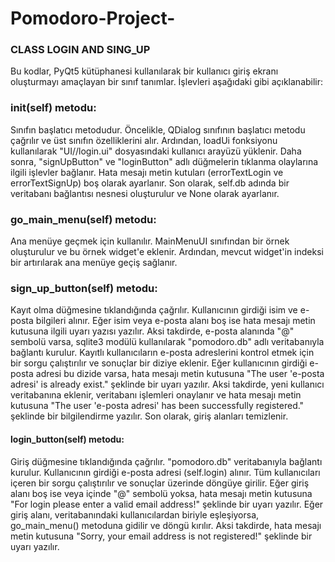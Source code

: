# Pomodoro-Project-

### CLASS LOGIN AND SING_UP ###
Bu kodlar, PyQt5 kütüphanesi kullanılarak bir kullanıcı giriş ekranı oluşturmayı amaçlayan bir sınıf tanımlar. İşlevleri aşağıdaki gibi açıklanabilir:

### __init__(self) metodu: 

Sınıfın başlatıcı metodudur. Öncelikle, QDialog sınıfının başlatıcı metodu çağrılır ve üst sınıfın özelliklerini alır. Ardından, loadUi fonksiyonu kullanılarak "UI//login.ui" dosyasındaki kullanıcı arayüzü yüklenir. Daha sonra, "signUpButton" ve "loginButton" adlı düğmelerin tıklanma olaylarına ilgili işlevler bağlanır. Hata mesajı metin kutuları (errorTextLogin ve errorTextSignUp) boş olarak ayarlanır. Son olarak, self.db adında bir veritabanı bağlantısı nesnesi oluşturulur ve None olarak ayarlanır.

### go_main_menu(self) metodu: 

Ana menüye geçmek için kullanılır. MainMenuUI sınıfından bir örnek oluşturulur ve bu örnek widget'e eklenir. Ardından, mevcut widget'in indeksi bir artırılarak ana menüye geçiş sağlanır.

### sign_up_button(self) metodu: 

Kayıt olma düğmesine tıklandığında çağrılır. Kullanıcının girdiği isim ve e-posta bilgileri alınır. Eğer isim veya e-posta alanı boş ise hata mesajı metin kutusuna ilgili uyarı yazısı yazılır. Aksi takdirde, e-posta alanında "@" sembolü varsa, sqlite3 modülü kullanılarak "pomodoro.db" adlı veritabanıyla bağlantı kurulur. Kayıtlı kullanıcıların e-posta adreslerini kontrol etmek için bir sorgu çalıştırılır ve sonuçlar bir diziye eklenir. Eğer kullanıcının girdiği e-posta adresi bu dizide varsa, hata mesajı metin kutusuna "The user 'e-posta adresi' is already exist." şeklinde bir uyarı yazılır. Aksi takdirde, yeni kullanıcı veritabanına eklenir, veritabanı işlemleri onaylanır ve hata mesajı metin kutusuna "The user 'e-posta adresi' has been successfully registered." şeklinde bir bilgilendirme yazılır. Son olarak, giriş alanları temizlenir.

#### login_button(self) metodu:

 Giriş düğmesine tıklandığında çağrılır. "pomodoro.db" veritabanıyla bağlantı kurulur. Kullanıcının girdiği e-posta adresi (self.login) alınır. Tüm kullanıcıları içeren bir sorgu çalıştırılır ve sonuçlar üzerinde döngüye girilir. Eğer giriş alanı boş ise veya içinde "@" sembolü yoksa, hata mesajı metin kutusuna "For login please enter a valid email address!" şeklinde bir uyarı yazılır. Eğer giriş alanı, veritabanındaki kullanıcılardan biriyle eşleşiyorsa, go_main_menu() metoduna gidilir ve döngü kırılır. Aksi takdirde, hata mesajı metin kutusuna "Sorry, your email address is not registered!" şeklinde bir uyarı yazılır.





